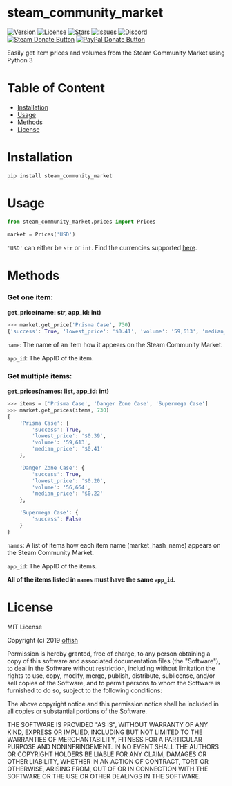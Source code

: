 # steam_community_market
[![Version](https://img.shields.io/pypi/v/steam_community_market.svg)](https://pypi.org/project/steam_community_market/)
[![License](https://img.shields.io/github/license/offish/steam_community_market.svg)](https://github.com/offish/steam_community_market/blob/master/LICENSE.txt)
[![Stars](https://img.shields.io/github/stars/offish/steam_community_market.svg)](https://github.com/offish/steam_community_market/stargazers)
[![Issues](https://img.shields.io/github/issues/offish/steam_community_market.svg)](https://github.com/offish/steam_community_market/issues)
[![Discord](https://img.shields.io/discord/467040686982692865.svg)](https://discord.gg/t8nHSvA)
<br>
[![Steam Donate Button](https://img.shields.io/badge/donate-steam-green.svg)](https://steamcommunity.com/tradeoffer/new/?partner=293059984&token=0-l_idZR "Support this project via Steam")
[![PayPal Donate Button](https://img.shields.io/badge/donate-paypal-blue.svg)](https://www.paypal.me/0ffish "Support this project via PayPal")

Easily get item prices and volumes from the Steam Community Market using Python 3



Table of Content
================
* [Installation](https://github.com/offish/steam_community_market#Installation)
* [Usage](https://github.com/offish/steam_community_market#Usage)
* [Methods](https://github.com/offish/steam_community_market#Methods)
* [License](https://github.com/offish/steam_community_market#License)

Installation
============
```
pip install steam_community_market
```

Usage
=====
```python
from steam_community_market.prices import Prices

market = Prices('USD')
```
`'USD'` can either be `str` or `int`. Find the currencies supported [here](https://github.com/offish/steam_community_market/blob/master/steam_community_market/prices.py#L5).



Methods
=======
### Get one item:

**get_price(name: str, app_id: int)**

```python
>>> market.get_price('Prisma Case', 730)
{'success': True, 'lowest_price': '$0.41', 'volume': '59,613', 'median_price': '$0.41'}
```
`name`: The name of an item how it appears on the Steam Community Market.

`app_id`: The AppID of the item.

### Get multiple items:

**get_prices(names: list, app_id: int)**

```python
>>> items = ['Prisma Case', 'Danger Zone Case', 'Supermega Case']
>>> market.get_prices(items, 730)
{
    'Prisma Case': {
        'success': True, 
        'lowest_price': '$0.39', 
        'volume': '59,613', 
        'median_price': '$0.41'
    },

    'Danger Zone Case': {
        'success': True, 
        'lowest_price': '$0.20', 
        'volume': '56,664', 
        'median_price': '$0.22'
    },

    'Supermega Case': {
        'success': False
    }
}
```
`names`:  A list of items how each item name (market_hash_name) appears on the Steam Community Market.

`app_id`: The AppID of the items. 

**All of the items listed in `names` must have the same `app_id`.**



License
=======
MIT License

Copyright (c) 2019 [offish](overutilization@gmail.com)

Permission is hereby granted, free of charge, to any person obtaining a copy
of this software and associated documentation files (the "Software"), to deal
in the Software without restriction, including without limitation the rights
to use, copy, modify, merge, publish, distribute, sublicense, and/or sell
copies of the Software, and to permit persons to whom the Software is
furnished to do so, subject to the following conditions:

The above copyright notice and this permission notice shall be included in all
copies or substantial portions of the Software.

THE SOFTWARE IS PROVIDED "AS IS", WITHOUT WARRANTY OF ANY KIND, EXPRESS OR
IMPLIED, INCLUDING BUT NOT LIMITED TO THE WARRANTIES OF MERCHANTABILITY,
FITNESS FOR A PARTICULAR PURPOSE AND NONINFRINGEMENT. IN NO EVENT SHALL THE
AUTHORS OR COPYRIGHT HOLDERS BE LIABLE FOR ANY CLAIM, DAMAGES OR OTHER
LIABILITY, WHETHER IN AN ACTION OF CONTRACT, TORT OR OTHERWISE, ARISING FROM,
OUT OF OR IN CONNECTION WITH THE SOFTWARE OR THE USE OR OTHER DEALINGS IN THE
SOFTWARE.
